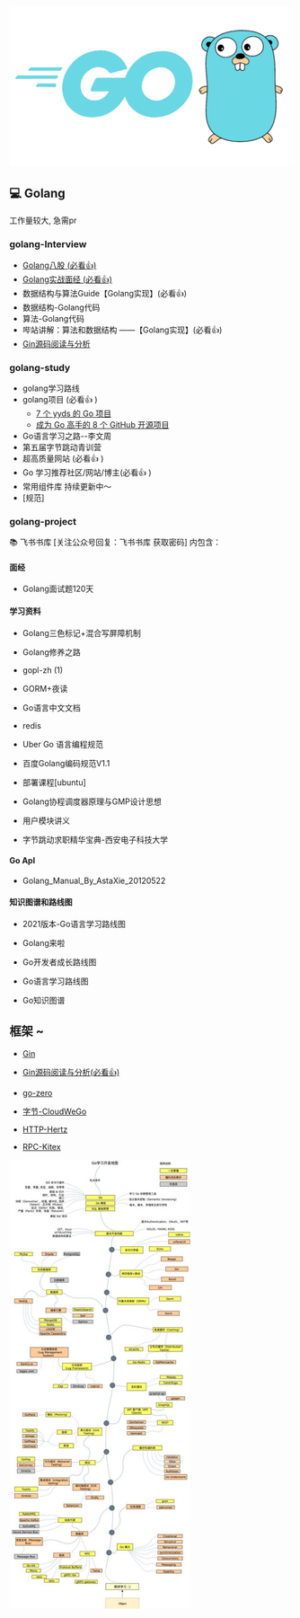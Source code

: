 ![1757040638207](image/README/1757040638207.png)

## 💻 Golang

工作量较大, 急需pr

### golang-Interview

- [Golang八股 (必看👍)](https://github.com/870869624/Golang-Guide/blob/main/Golang/go-interview/golang%E5%85%AB%E8%82%A1%E6%96%87.md)
- [Golang实战面经 (必看👍)](https://github.com/870869624/Golang-Guide/tree/main/%E5%AE%9E%E6%88%98)
- 数据结构与算法Guide【Golang实现】(必看👍)
- 数据结构-Golang代码
- 算法-Golang代码
- 哔站讲解：算法和数据结构 ——【Golang实现】(必看👍)
- [Gin源码阅读与分析](https://github.com/870869624/Golang-Guide/blob/main/Golang/%E6%A1%86%E6%9E%B6/Gin/Gin%E6%BA%90%E7%A0%81%E9%98%85%E8%AF%BB.md)

### golang-study

- golang学习路线
- golang项目 (必看👍 )
    - [7 个 yyds 的 Go 项目](https://github.com/870869624/Golang-Guide/blob/main/Golang/go-study/%E9%A1%B9%E7%9B%AE/7%E4%B8%AAyyds%E7%9A%84Go%E9%A1%B9%E7%9B%AE.md)
    - [成为 Go 高手的 8 个 GitHub 开源项目](https://github.com/870869624/Golang-Guide/blob/main/Golang/go-study/%E9%A1%B9%E7%9B%AE/%E6%88%90%E4%B8%BAGo%E9%AB%98%E6%89%8B%E7%9A%848%E4%B8%AAgithub%E5%BC%80%E6%BA%90%E9%A1%B9%E7%9B%AE.md)
- Go语言学习之路--李文周
- 第五届字节跳动青训营
- 超高质量网站 (必看👍 )
- Go 学习推荐社区/网站/博主(必看👍 )
- 常用组件库 持续更新中～
- [规范]

### golang-project

📚 飞书书库 [关注公众号回复：飞书书库 获取密码]
内包含：

#### 面经

- Golang面试题120天

#### 学习资料

- Golang三色标记+混合写屏障机制

- Golang修养之路

- gopl-zh (1)

- GORM+夜读

- Go语言中文文档

- redis

- Uber Go 语言编程规范

- 百度Golang编码规范V1.1

- 部署课程[ubuntu]

- Golang协程调度器原理与GMP设计思想

- 用户模块讲义

- 字节跳动求职精华宝典-西安电子科技大学

#### Go ApI

- Golang_Manual_By_AstaXie_20120522

#### 知识图谱和路线图

- 2021版本-Go语言学习路线图

- Golang来啦

- Go开发者成长路线图

- Go语言学习路线图

- Go知识图谱

## 框架 ~

- [Gin](https://gin-gonic.com/zh-cn/docs/introduction/)

- [Gin源码阅读与分析(必看👍)](https://github.com/870869624/Golang-Guide/blob/main/Golang/%E6%A1%86%E6%9E%B6/Gin/Gin%E6%BA%90%E7%A0%81%E9%98%85%E8%AF%BB.md)

- [go-zero](https://go-zero.dev/cn/docs/introduction)

- [字节-CloudWeGo](https://www.cloudwego.io/zh/docs/)

- [HTTP-Hertz](https://www.cloudwego.io/zh/docs/hertz/overview/)

- [RPC-Kitex](https://www.cloudwego.io/zh/docs/kitex/overview/)

![1757040914968](image/README/1757040914968.png)
